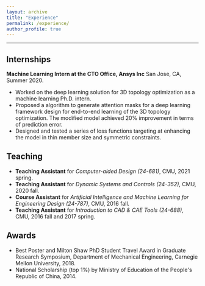 ```yaml
---
layout: archive
title: "Experience"
permalink: /experience/
author_profile: true
---
```

<hr/>

<!-- Intern -->
<div>
  <span id="intern"></span>
  <h2>Internships</h2>

  <strong> Machine Learning Intern at the CTO Office, Ansys Inc</strong>
  San Jose, CA, Summer 2020.
  <ul>
    <li>Worked on the deep learning solution for 3D topology optimization as a machine learning Ph.D. intern.</li>
    <li>Proposed a algorithm to generate attention masks for a deep learning framework design for end-to-end learning of the 3D topology optimization. The modified model achieved 20% improvement in terms of prediction error.</li> 
    <li>Designed and tested a series of loss functions targeting at enhancing the model in thin member size and symmetric constraints.</li> 
  </ul>


</div>


<!-- Teaching -->
<div>
  <span id="teaching"></span>
  <h2>Teaching</h2>
  <ul>
    <li><strong>Teaching Assistant</strong> for <em>Computer-aided Design (24-681)</em>, CMU, 2021 spring.</li> 
    <li><strong>Teaching Assistant</strong> for <em>Dynamic Systems and Controls (24-352)</em>, CMU, 2020 fall.</li> 
    <li><strong>Course Assistant</strong> for <em>Artificial Intelligence and Machine Learning for Engineering Design (24-787)</em>, CMU, 2016 fall.</li>
    <li><strong>Teaching Assistant</strong> for <em>Introduction to CAD & CAE Tools (24-688)</em>, CMU, 2016 fall and 2017 spring.</li> 
  </ul>


</div>


<!-- Awards -->
<div>
<span id="awards"></span>
<h2>Awards</h2>
<ul>
  <li>Best Poster and Milton Shaw PhD Student Travel Award in Graduate Research Symposium, Department of Mechanical Engineering, Carnegie Mellon University, 2018.</li>
  <li>National Scholarship (top 1%) by Ministry of Education of the People's Republic of China, 2014.</li>
</ul>
</div>